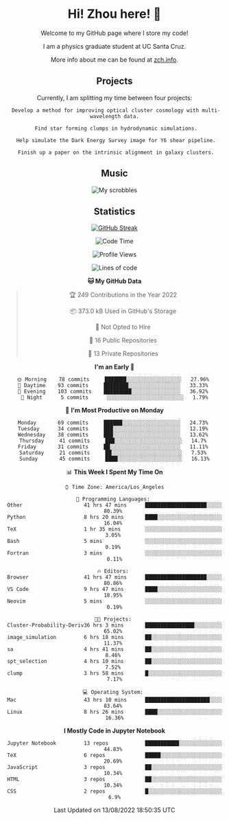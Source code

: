 <div align="center">
<h1> Hi! Zhou here! 👋 </h1>


Welcome to my GitHub page where I store my code! 

I am a physics graduate student at UC Santa Cruz. 

More info about me can be found at [zch.info](www.zch.info).

## Projects

Currently, I am splitting my time between four projects:
```
 Develop a method for improving optical cluster cosmology with multi-wavelength data.
 
 Find star forming clumps in hydrodynamic simulations.
 
 Help simulate the Dark Energy Survey image for Y6 shear pipeline.
 
 Finish up a paper on the intrinsic alignment in galaxy clusters.
```

## Music
![My scrobbles](https://lastfm-recently-played.vercel.app/api?user=zchvsre)


## Statistics

[![GitHub Streak](https://github-readme-streak-stats.herokuapp.com/?user=zhouconghao&theme=highcontrast)](https://git.io/streak-stats)

<!--START_SECTION:waka-->
![Code Time](http://img.shields.io/badge/Code%20Time-0%20secs-blue)

![Profile Views](http://img.shields.io/badge/Profile%20Views-55-blue)

![Lines of code](https://img.shields.io/badge/From%20Hello%20World%20I%27ve%20Written-609%20Thousand%20lines%20of%20code-blue)

**🐱 My GitHub Data** 

> 🏆 249 Contributions in the Year 2022
 > 
> 📦 373.0 kB Used in GitHub's Storage 
 > 
> 🚫 Not Opted to Hire
 > 
> 📜 16 Public Repositories 
 > 
> 🔑 13 Private Repositories  
 > 
**I'm an Early 🐤** 

```text
🌞 Morning    78 commits     ███████░░░░░░░░░░░░░░░░░░   27.96% 
🌆 Daytime    93 commits     ████████░░░░░░░░░░░░░░░░░   33.33% 
🌃 Evening    103 commits    █████████░░░░░░░░░░░░░░░░   36.92% 
🌙 Night      5 commits      ░░░░░░░░░░░░░░░░░░░░░░░░░   1.79%

```
📅 **I'm Most Productive on Monday** 

```text
Monday       69 commits     ██████░░░░░░░░░░░░░░░░░░░   24.73% 
Tuesday      34 commits     ███░░░░░░░░░░░░░░░░░░░░░░   12.19% 
Wednesday    38 commits     ███░░░░░░░░░░░░░░░░░░░░░░   13.62% 
Thursday     41 commits     ███░░░░░░░░░░░░░░░░░░░░░░   14.7% 
Friday       31 commits     ██░░░░░░░░░░░░░░░░░░░░░░░   11.11% 
Saturday     21 commits     ██░░░░░░░░░░░░░░░░░░░░░░░   7.53% 
Sunday       45 commits     ████░░░░░░░░░░░░░░░░░░░░░   16.13%

```


📊 **This Week I Spent My Time On** 

```text
⌚︎ Time Zone: America/Los_Angeles

💬 Programming Languages: 
Other                    41 hrs 47 mins      ████████████████████░░░░░   80.39% 
Python                   8 hrs 20 mins       ████░░░░░░░░░░░░░░░░░░░░░   16.04% 
TeX                      1 hr 35 mins        ░░░░░░░░░░░░░░░░░░░░░░░░░   3.05% 
Bash                     5 mins              ░░░░░░░░░░░░░░░░░░░░░░░░░   0.19% 
Fortran                  3 mins              ░░░░░░░░░░░░░░░░░░░░░░░░░   0.11%

🔥 Editors: 
Browser                  41 hrs 47 mins      ████████████████████░░░░░   80.86% 
VS Code                  9 hrs 47 mins       ████░░░░░░░░░░░░░░░░░░░░░   18.95% 
Neovim                   5 mins              ░░░░░░░░░░░░░░░░░░░░░░░░░   0.19%

🐱‍💻 Projects: 
Cluster-Probability-Deriv36 hrs 3 mins       ████████████████░░░░░░░░░   65.02% 
image_simulation         6 hrs 18 mins       ██░░░░░░░░░░░░░░░░░░░░░░░   11.37% 
sa                       4 hrs 41 mins       ██░░░░░░░░░░░░░░░░░░░░░░░   8.46% 
spt_selection            4 hrs 10 mins       ██░░░░░░░░░░░░░░░░░░░░░░░   7.52% 
clump                    3 hrs 58 mins       █░░░░░░░░░░░░░░░░░░░░░░░░   7.17%

💻 Operating System: 
Mac                      43 hrs 10 mins      █████████████████████░░░░   83.64% 
Linux                    8 hrs 26 mins       ████░░░░░░░░░░░░░░░░░░░░░   16.36%

```

**I Mostly Code in Jupyter Notebook** 

```text
Jupyter Notebook         13 repos            ███████████░░░░░░░░░░░░░░   44.83% 
TeX                      6 repos             █████░░░░░░░░░░░░░░░░░░░░   20.69% 
JavaScript               3 repos             ██░░░░░░░░░░░░░░░░░░░░░░░   10.34% 
HTML                     3 repos             ██░░░░░░░░░░░░░░░░░░░░░░░   10.34% 
CSS                      2 repos             █░░░░░░░░░░░░░░░░░░░░░░░░   6.9%

```



 Last Updated on 13/08/2022 18:50:35 UTC
<!--END_SECTION:waka-->

<!-- ![](https://raw.githubusercontent.com/zhouconghao/github-stats/master/generated/overview.svg#gh-dark-mode-only)
![](https://raw.githubusercontent.com/zhouconghao/github-stats/master/generated/overview.svg#gh-light-mode-only)

![](https://raw.githubusercontent.com/zhouconghao/github-stats/master/generated/languages.svg#gh-dark-mode-only)
![](https://raw.githubusercontent.com/zhouconghao/github-stats/master/generated/languages.svg#gh-light-mode-only) -->

</div>


<!--
**zchvsre/zchvsre** is a ✨ _special_ ✨ repository because its `README.md` (this file) appears on your GitHub profile.

Here are some ideas to get you started:

- 🔭 I’m currently working on ...
- 🌱 I’m currently learning ...
- 👯 I’m looking to collaborate on ...
- 🤔 I’m looking for help with ...
- 💬 Ask me about ...
- 📫 How to reach me: ...
- 😄 Pronouns: ...
- ⚡ Fun fact: ...
-->
 
 </p>
